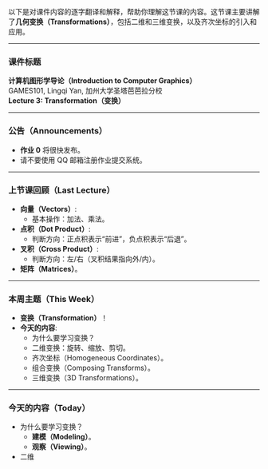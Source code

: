 以下是对课件内容的逐字翻译和解释，帮助你理解这节课的内容。这节课主要讲解了**几何变换（Transformations）**，包括二维和三维变换，以及齐次坐标的引入和应用。

---

### **课件标题**
**计算机图形学导论（Introduction to Computer Graphics）**  
GAMES101, Lingqi Yan, 加州大学圣塔芭芭拉分校  
**Lecture 3: Transformation（变换）**

---

### **公告（Announcements）**
- **作业 0** 将很快发布。
- 请不要使用 QQ 邮箱注册作业提交系统。

---

### **上节课回顾（Last Lecture）**
- **向量（Vectors）**:
  - 基本操作：加法、乘法。
- **点积（Dot Product）**:
  - 判断方向：正点积表示“前进”，负点积表示“后退”。
- **叉积（Cross Product）**:
  - 判断方向：左/右（叉积结果指向外/内）。
- **矩阵（Matrices）**。

---

### **本周主题（This Week）**
- **变换（Transformation）**！
- **今天的内容**:
  - 为什么要学习变换？
  - 二维变换：旋转、缩放、剪切。
  - 齐次坐标（Homogeneous Coordinates）。
  - 组合变换（Composing Transforms）。
  - 三维变换（3D Transformations）。

---

### **今天的内容（Today）**
- 为什么要学习变换？
  - **建模（Modeling）**。
  - **观察（Viewing）**。
- 二维
